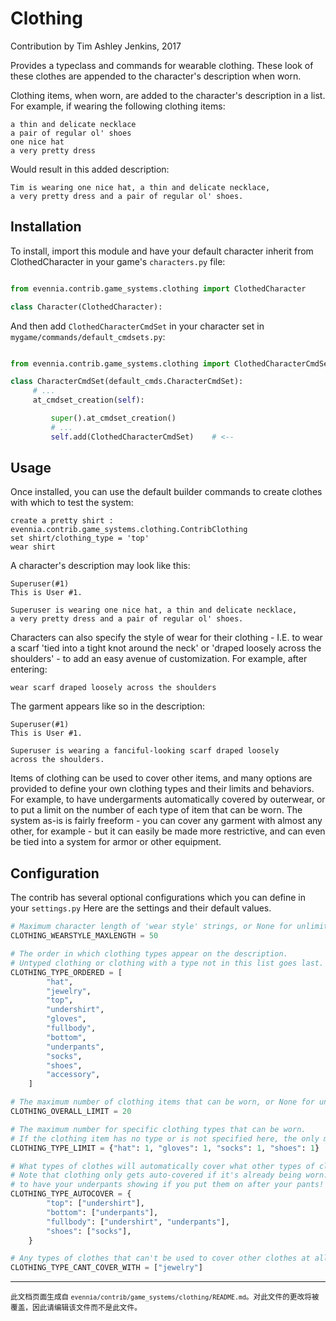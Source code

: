 # Clothing

Contribution by Tim Ashley Jenkins, 2017

Provides a typeclass and commands for wearable clothing. These 
look of these clothes are appended to the character's description when worn.

Clothing items, when worn, are added to the character's description
in a list. For example, if wearing the following clothing items:

    a thin and delicate necklace
    a pair of regular ol' shoes
    one nice hat
    a very pretty dress

Would result in this added description: 

    Tim is wearing one nice hat, a thin and delicate necklace,
    a very pretty dress and a pair of regular ol' shoes.

## Installation

To install, import this module and have your default character
inherit from ClothedCharacter in your game's `characters.py` file:

```python

from evennia.contrib.game_systems.clothing import ClothedCharacter

class Character(ClothedCharacter):

```

And then add `ClothedCharacterCmdSet` in your character set in
`mygame/commands/default_cmdsets.py`:

```python

from evennia.contrib.game_systems.clothing import ClothedCharacterCmdSet # <--

class CharacterCmdSet(default_cmds.CharacterCmdSet):
     # ...
     at_cmdset_creation(self):

         super().at_cmdset_creation()
         # ...
         self.add(ClothedCharacterCmdSet)    # <--

```

## Usage

Once installed, you can use the default builder commands to create clothes
with which to test the system:

    create a pretty shirt : evennia.contrib.game_systems.clothing.ContribClothing
    set shirt/clothing_type = 'top'
    wear shirt

A character's description may look like this:

    Superuser(#1)
    This is User #1.

    Superuser is wearing one nice hat, a thin and delicate necklace,
    a very pretty dress and a pair of regular ol' shoes.

Characters can also specify the style of wear for their clothing - I.E.
to wear a scarf 'tied into a tight knot around the neck' or 'draped
loosely across the shoulders' - to add an easy avenue of customization.
For example, after entering:

    wear scarf draped loosely across the shoulders

The garment appears like so in the description:

    Superuser(#1)
    This is User #1.

    Superuser is wearing a fanciful-looking scarf draped loosely
    across the shoulders.

Items of clothing can be used to cover other items, and many options
are provided to define your own clothing types and their limits and
behaviors. For example, to have undergarments automatically covered
by outerwear, or to put a limit on the number of each type of item
that can be worn. The system as-is is fairly freeform - you
can cover any garment with almost any other, for example - but it
can easily be made more restrictive, and can even be tied into a
system for armor or other equipment.

## Configuration

The contrib has several optional configurations which you can define in your `settings.py`
Here are the settings and their default values.

```python
# Maximum character length of 'wear style' strings, or None for unlimited.
CLOTHING_WEARSTYLE_MAXLENGTH = 50

# The order in which clothing types appear on the description.
# Untyped clothing or clothing with a type not in this list goes last.
CLOTHING_TYPE_ORDERED = [
        "hat",
        "jewelry",
        "top",
        "undershirt",
        "gloves",
        "fullbody",
        "bottom",
        "underpants",
        "socks",
        "shoes",
        "accessory",
    ]

# The maximum number of clothing items that can be worn, or None for unlimited.
CLOTHING_OVERALL_LIMIT = 20

# The maximum number for specific clothing types that can be worn.
# If the clothing item has no type or is not specified here, the only maximum is the overall limit.
CLOTHING_TYPE_LIMIT = {"hat": 1, "gloves": 1, "socks": 1, "shoes": 1}

# What types of clothes will automatically cover what other types of clothes when worn.
# Note that clothing only gets auto-covered if it's already being worn. It's perfectly possible
# to have your underpants showing if you put them on after your pants!
CLOTHING_TYPE_AUTOCOVER = {
        "top": ["undershirt"],
        "bottom": ["underpants"],
        "fullbody": ["undershirt", "underpants"],
        "shoes": ["socks"],
    }

# Any types of clothes that can't be used to cover other clothes at all.
CLOTHING_TYPE_CANT_COVER_WITH = ["jewelry"]
```


----

<small>此文档页面生成自 `evennia/contrib/game_systems/clothing/README.md`。对此文件的更改将被覆盖，因此请编辑该文件而不是此文件。</small>
